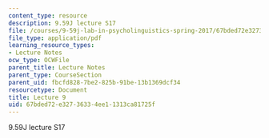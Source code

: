 ```yaml
---
content_type: resource
description: 9.59J lecture S17
file: /courses/9-59j-lab-in-psycholinguistics-spring-2017/67bded72e32736334ee11313ca81725f_MIT9_59jS17_lec9.pdf
file_type: application/pdf
learning_resource_types:
- Lecture Notes
ocw_type: OCWFile
parent_title: Lecture Notes
parent_type: CourseSection
parent_uid: fbcfd828-7be2-825b-91be-13b1369dcf34
resourcetype: Document
title: Lecture 9
uid: 67bded72-e327-3633-4ee1-1313ca81725f
---
```

9.59J lecture S17

